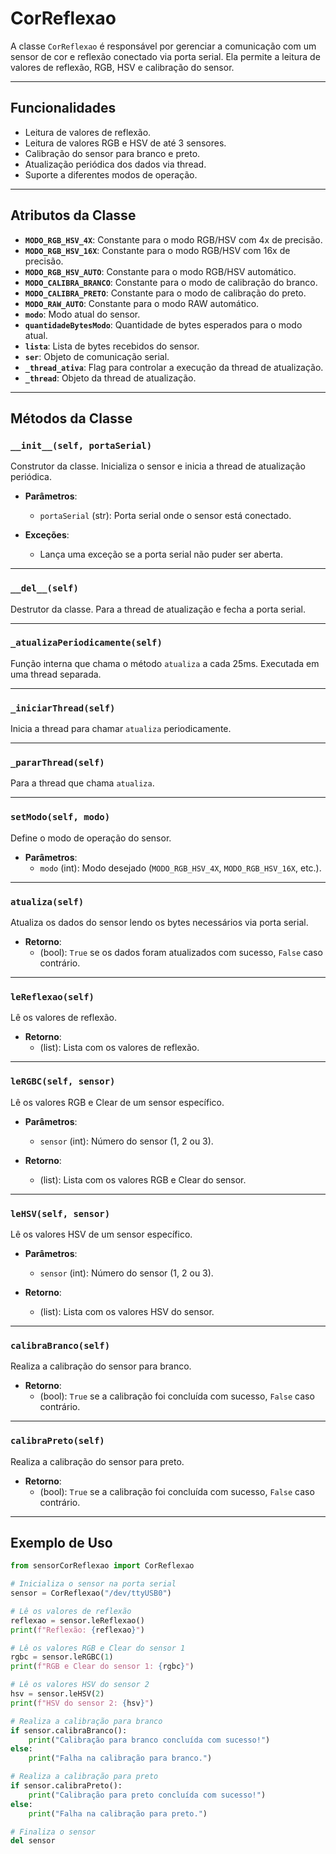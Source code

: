 # CorReflexao

A classe `CorReflexao` é responsável por gerenciar a comunicação com um sensor de cor e reflexão conectado via porta serial. Ela permite a leitura de valores de reflexão, RGB, HSV e calibração do sensor.

---

## Funcionalidades

- Leitura de valores de reflexão.
- Leitura de valores RGB e HSV de até 3 sensores.
- Calibração do sensor para branco e preto.
- Atualização periódica dos dados via thread.
- Suporte a diferentes modos de operação.

---

## Atributos da Classe

- **`MODO_RGB_HSV_4X`**: Constante para o modo RGB/HSV com 4x de precisão.
- **`MODO_RGB_HSV_16X`**: Constante para o modo RGB/HSV com 16x de precisão.
- **`MODO_RGB_HSV_AUTO`**: Constante para o modo RGB/HSV automático.
- **`MODO_CALIBRA_BRANCO`**: Constante para o modo de calibração do branco.
- **`MODO_CALIBRA_PRETO`**: Constante para o modo de calibração do preto.
- **`MODO_RAW_AUTO`**: Constante para o modo RAW automático.
- **`modo`**: Modo atual do sensor.
- **`quantidadeBytesModo`**: Quantidade de bytes esperados para o modo atual.
- **`lista`**: Lista de bytes recebidos do sensor.
- **`ser`**: Objeto de comunicação serial.
- **`_thread_ativa`**: Flag para controlar a execução da thread de atualização.
- **`_thread`**: Objeto da thread de atualização.

---

## Métodos da Classe

### `__init__(self, portaSerial)`
Construtor da classe. Inicializa o sensor e inicia a thread de atualização periódica.

- **Parâmetros**:
  - `portaSerial` (str): Porta serial onde o sensor está conectado.

- **Exceções**:
  - Lança uma exceção se a porta serial não puder ser aberta.

---

### `__del__(self)`
Destrutor da classe. Para a thread de atualização e fecha a porta serial.

---

### `_atualizaPeriodicamente(self)`
Função interna que chama o método `atualiza` a cada 25ms. Executada em uma thread separada.

---

### `_iniciarThread(self)`
Inicia a thread para chamar `atualiza` periodicamente.

---

### `_pararThread(self)`
Para a thread que chama `atualiza`.

---

### `setModo(self, modo)`
Define o modo de operação do sensor.

- **Parâmetros**:
  - `modo` (int): Modo desejado (`MODO_RGB_HSV_4X`, `MODO_RGB_HSV_16X`, etc.).

---

### `atualiza(self)`
Atualiza os dados do sensor lendo os bytes necessários via porta serial.

- **Retorno**:
  - (bool): `True` se os dados foram atualizados com sucesso, `False` caso contrário.

---

### `leReflexao(self)`
Lê os valores de reflexão.

- **Retorno**:
  - (list): Lista com os valores de reflexão.

---

### `leRGBC(self, sensor)`
Lê os valores RGB e Clear de um sensor específico.

- **Parâmetros**:
  - `sensor` (int): Número do sensor (1, 2 ou 3).

- **Retorno**:
  - (list): Lista com os valores RGB e Clear do sensor.

---

### `leHSV(self, sensor)`
Lê os valores HSV de um sensor específico.

- **Parâmetros**:
  - `sensor` (int): Número do sensor (1, 2 ou 3).

- **Retorno**:
  - (list): Lista com os valores HSV do sensor.

---

### `calibraBranco(self)`
Realiza a calibração do sensor para branco.

- **Retorno**:
  - (bool): `True` se a calibração foi concluída com sucesso, `False` caso contrário.

---

### `calibraPreto(self)`
Realiza a calibração do sensor para preto.

- **Retorno**:
  - (bool): `True` se a calibração foi concluída com sucesso, `False` caso contrário.

---

## Exemplo de Uso

```python
from sensorCorReflexao import CorReflexao

# Inicializa o sensor na porta serial
sensor = CorReflexao("/dev/ttyUSB0")

# Lê os valores de reflexão
reflexao = sensor.leReflexao()
print(f"Reflexão: {reflexao}")

# Lê os valores RGB e Clear do sensor 1
rgbc = sensor.leRGBC(1)
print(f"RGB e Clear do sensor 1: {rgbc}")

# Lê os valores HSV do sensor 2
hsv = sensor.leHSV(2)
print(f"HSV do sensor 2: {hsv}")

# Realiza a calibração para branco
if sensor.calibraBranco():
    print("Calibração para branco concluída com sucesso!")
else:
    print("Falha na calibração para branco.")

# Realiza a calibração para preto
if sensor.calibraPreto():
    print("Calibração para preto concluída com sucesso!")
else:
    print("Falha na calibração para preto.")

# Finaliza o sensor
del sensor